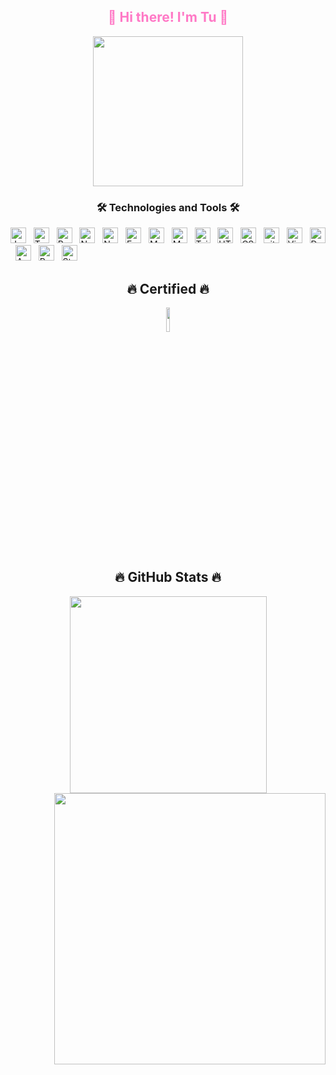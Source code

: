 <div align="center">
<h2 style="color:#ff79c6" >👋 Hi there! I'm Tu 👋</h2>
    <img width="240" height="240" src="https://avatars.githubusercontent.com/u/104948995?s=400&u=ed51ca9ec84e8dd7294241a5399beefada2bf4e6&v=4" />
</div>
<h3 align="center">🛠 Technologies and Tools 🛠</h3>
<span><img src="https://img.shields.io/badge/-Javascript-282C34.svg?logo=javascript&style=popout" alt="JavaScript logo" title="JavaScript" height="25" /></span>
&nbsp;
<span><img src="https://img.shields.io/badge/-Typescript-282C34.svg?logo=typescript&style=popout" alt="TypeScript logo" title="TypeScript" height="25" /></span>
&nbsp;
<span><img src="https://img.shields.io/badge/-React-282C34.svg?logo=react&style=popout" alt="ReactJS logo" title="ReactJS" height="25" /></span>
&nbsp;
<span><img src="https://img.shields.io/badge/-Next.js-282C34.svg?logo=next.js&style=popout" alt="Next.js" title="Next.js" height="25" /></span>
&nbsp;
<span><img src="https://img.shields.io/badge/-Node.js-282C34.svg?logo=node.js&style=popout" alt="Node.js logo" title="Node.js" height="25" /></span>
&nbsp;
<span><img src="https://img.shields.io/badge/Express-282C34?logo=express&logoColor=FFFFFF" alt="Express.js logo" title="Express.js" height="25" /></span>
&nbsp;
<span><img src="https://img.shields.io/badge/-Mysql-282C34.svg?logo=mysql&style=popout" alt="MySQL" title="MySQL" height="25" /></span>
&nbsp;
<span><img src="https://img.shields.io/badge/-Mongodb-282C34.svg?logo=mongodb&style=popout" alt="MongoDB logo" title="MongoDB" height="25" /></span>
&nbsp;
<span><img src="https://img.shields.io/badge/Tailwind%20CSS-282C34?logo=tailwind-css&logoColor=38B2AC" alt="TailwindCSS logo" title="TailwindCSS" height="25" /></span>
&nbsp;
<span><img src="https://img.shields.io/badge/-Html5-282C34.svg?logo=html5&style=popout" alt="HTML5 logo" title="HTML5" height="25" /></span>
&nbsp;
<span><img src="https://img.shields.io/badge/-Css3-282C34.svg?logo=css3&style=popout" alt="CSS3 logo" title="CSS3" height="25" /></span>
&nbsp;
<span><img src="https://img.shields.io/badge/-Git-282C34.svg?logo=git&style=popout" alt="git logo" title="Git" height="25" /></span>
&nbsp;
<span><img src="https://img.shields.io/badge/-Visualstudiocode-282C34.svg?logo=visualstudiocode&style=popout" alt="Visual Studio Code logo" title="Visual Studio Code" height="25" /></span>
&nbsp;
<span><img src="https://img.shields.io/badge/-Docker-282C34.svg?logo=docker&style=popout" alt="Docker" title="Docker" height="25" /></span>
&nbsp;
<span><img src="https://img.shields.io/badge/-Amazon%20aws-282C34.svg?logo=amazon-aws&style=popout" alt="Amazon aws" title="Amazon aws" height="25" /></span>
&nbsp;
<span><img src="https://img.shields.io/badge/-Postman-282C34.svg?logo=postman&style=popout" alt="Postman" title="Postman" height="25" /></span>
&nbsp;
<span><img src="https://img.shields.io/badge/-Steam-282C34.svg?logo=steam&style=popout" alt="Steam" title="Steam" height="25" /></span>
&nbsp;

<h2 align="center">🔥 Certified 🔥</h2>
<p align="center"> 
<img src="https://images.credly.com/size/680x680/images/0e284c3f-5164-4b21-8660-0d84737941bc/image.png" width='10%'/>
</p>

<h2 align="center">🔥 GitHub Stats 🔥</h2>
<div align=center>
  <a href="#" title="TuDiHocLapTrinh">
    <img width="315" align="center" src="https://github-readme-stats.vercel.app/api/top-langs/?username=TuDiHocLapTrinh&hide=c%23,powershell,Mathematica,Ruby,Objective-C,Objective-C%2b%2b,Cuda&title_color=61dafb&text_color=ffffff&icon_color=61dafb&bg_color=20232a&langs_count=8&layout=compact&border_color=61dafb&hide_border=true" />
  </a>
  <a href="#" title="TuDiHocLapTrinh">
    <img align="right" width="434" src="https://github-readme-stats.vercel.app/api?username=TuDiHocLapTrinh&show_icons=true&theme=react&border_color=61dafb&hide_border=true" />
  </a>
</div>
